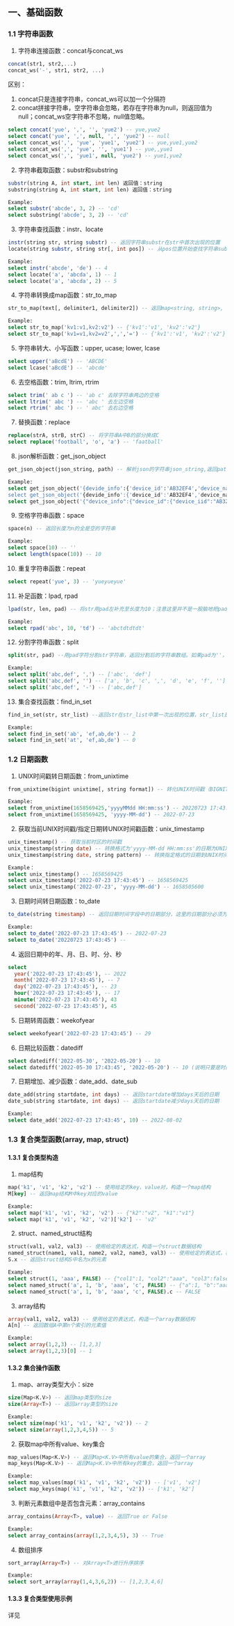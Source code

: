 ## 一、基础函数
### 1.1 字符串函数
1. 字符串连接函数：concat与concat_ws
```sql
concat(str1, str2,...)
concat_ws('-', str1, str2, ...)
```
区别：
1. concat只是连接字符串，concat_ws可以加一个分隔符
2. concat拼接字符串，空字符串会忽略，若存在字符串为null，则返回值为null；concat_ws空字符串不忽略，null值忽略。
```sql
select concat('yue', ',', '', 'yue2') -- yue,yue2
select concat('yue', ',', null, ',', 'yue2') -- null
select concat_ws(',', 'yue', 'yue1', 'yue2') -- yue,yue1,yue2
select concat_ws(',', 'yue', '', 'yue1') -- yue,,yue1
select concat_ws(',', 'yue1', null, 'yue2') -- yue1,yue2
```

2. 字符串截取函数：substr和substring

```sql
substr(string A, int start, int len) 返回值：string
substring(string A, int start, int len) 返回值：string

Example:
select substr('abcde', 3, 2) -- 'cd'
select substring('abcde', 3, 2) -- 'cd'
```

3. 字符串查找函数：instr、locate
```sql
instr(string str, string substr) -- 返回字符串substr在str中首次出现的位置
locate(string substr, string str[, int pos]) -- 从pos位置开始查找字符串substr在str中首次出现的位置

Example:
select instr('abcde', 'de') -- 4
select locate('a', 'abcda', 1) -- 1
select locate('a', 'abcda', 2) -- 5
```

4. 字符串转换成map函数：str_to_map
```sql
str_to_map(text[, delimiter1, delimiter2]) -- 返回map<string, string>, 将字符串按照给定的分隔符转换成map结构（默认分隔符delimiter1为',' , 默认分隔符delimiter2为':')

Example:
select str_to_map('kv1:v1,kv2:v2') -- {'kv1':'v1', 'kv2':'v2'}
select str_to_map('kv1=v1,kv2=v2',',','=') -- {'kv1':'v1', 'kv2':'v2'}
```

5. 字符串转大、小写函数：upper, ucase; lower, lcase
```sql
select upper('aBcdE') -- 'ABCDE'
select lcase('aBcdE') -- 'abcde'
```

6. 去空格函数：trim, ltrim, rtrim
```sql
select trim(' ab c ') -- 'ab c' 去除字符串两边的空格
select ltrim(' abc ') -- 'abc ' 去左边空格
select rtrim(' abc ') -- ' abc' 去右边空格
```

7. 替换函数：replace
```sql
replace(strA, strB, strC) -- 将字符串A中B的部分换成C
select replace('football', 'o', 'a') -- 'faatball'
```

8. json解析函数：get_json_object
```sql
get_json_object(json_string, path) -- 解析json的字符串json_string,返回path指定的内容；如果输入的json字符串无效或是path不在json字符串中，那么返回 NULL

Example:
select get_json_object('{devide_info':{'device_id':'AB32EF4','device_name':'yue'}, 'age':23}', '$.device_info') -- {'device_id':'AB32EF4','device_name':'yue'}
select get_json_object('{devide_info':{'device_id':'AB32EF4','device_name':'yue'}, 'age':23}', '$.device_info.device_id') -- 'AB32EF4'
select get_json_object('{"device_info":{"device_id":{"device_iid":"AB32EF4", "device_iname":"yue"},"brand":"ios"},"age":28}','$.device_info.device_id.device_iid') -- 'AB32EF4'
```

9. 空格字符串函数：space
```sql
space(n) -- 返回长度为n的全是空的字符串

Example:
select space(10) -- ''
select length(space(10)) -- 10
```

10. 重复字符串函数：repeat
```sql
select repeat('yue', 3) -- 'yueyueyue'
```

11. 补足函数：lpad, rpad
```sql
lpad(str, len, pad) -- 将str用pad左补充至长度为10；注意这里并不是一股脑地把pad全都补充进去，而是一个一个，所以如果长度已经不够将pad整体补充进去，那么从第一个字符开始补充

Example:
select rpad('abc', 10, 'td') -- 'abctdtdtdt'
```

12. 分割字符串函数：split
```sql
split(str, pad) --用pad字符分割str字符串，返回分割后的字符串数组。如果pad为''，那么将str切分为长度为1的若干字符，并最后加一个空字符''，组成数组；如果pad不在str中，那么将会把str直接转化成array数组

Example:
select split('abc,def', ',') -- ['abc', 'def']
select split('abc,def', '') -- ['a', 'b', 'c', ',', 'd', 'e', 'f', '']
select split('abc,def', '-') -- ['abc,def']
```

13. 集合查找函数：find_in_set
```sql
find_in_set(str, str_list) --返回str在str_list中第一次出现的位置，str_list是用逗号分隔的字符串。如果找不到，则返回0

Example:
select find_in_set('ab', 'ef,ab,de') -- 2
select find_in_set('at', 'ef,ab,de') -- 0
```

### 1.2 日期函数
1. UNIX时间戳转日期函数：from_unixtime
```sql
from_unixtime(bigint unixtime[, string format]) -- 转化UNIX时间戳（BIGNIT格式）到当前时区的时间格式，默认为'yyyy-MM-dd HH:mm:ss'

Example:
select from_unixtime(1658569425,'yyyyMMdd HH:mm:ss') -- 20220723 17:43:45
select from_unixtime(1658569425, 'yyyy-MM-dd') -- 2022-07-23
```

2. 获取当前UNIX时间戳/指定日期转UNIX时间戳函数：unix_timestamp
```sql
unix_timestamp() -- 获取当前时区的时间戳
unix_timestamp(string date) -- 转换格式为'yyyy-MM-dd HH:mm:ss'的日期为UNIX时间戳。如果失败则返回0
unix_timestamp(string date, string pattern) -- 转换指定格式的日期到UNIX时间戳。如果失败则返回0

Example：
select unix_timestamp() -- 1658569425
select unix_timestamp('2022-07-23 17:43:45') -- 1658569425
select unix_timestamp('2022-07-23', 'yyyy-MM-dd') -- 1658505600
```

3. 日期时间转日期函数：to_date
```sql
to_date(string timestamp) -- 返回日期时间字段中的日期部分，这里的日期部分必须为'yyyy-MM-dd'格式

Example:
select to_date('2022-07-23 17:43:45') -- 2022-07-23
select to_date('20220723 17:43:45') -- 
```

4. 返回日期中的年、月、日、时、分、秒
```sql
select 
  year('2022-07-23 17:43:45'), -- 2022
  month('2022-07-23 17:43:45'), -- 7
  day('2022-07-23 17:43:45'), -- 23
  hour('2022-07-23 17:43:45'), -- 17
  minute('2022-07-23 17:43:45'), 43
  second('2022-07-23 17:43:45'), 45
```

5. 日期转周函数：weekofyear
```sql
select weekofyear('2022-07-23 17:43:45') -- 29
```

6. 日期比较函数：datediff
```sql
select datediff('2022-05-30', '2022-05-20') -- 10
select datediff('2022-05-30 17:43:45', '2022-05-20') -- 10 (说明只要是时间格式就可以，不需要位数也一致)
```

7. 日期增加、减少函数：date_add、date_sub
```sql
date_add(string startdate, int days) -- 返回startdate增加days天后的日期
date_sub(string startdate, int days) -- 返回startdate减少days天后的日期

Example:
select date_add('2022-07-23 17:43:45', 10) -- 2022-08-02
```

### 1.3 复合类型函数(array, map, struct)
#### 1.3.1 复合类型构造
1. map结构
```sql
map('k1', 'v1', 'k2', 'v2') -- 使用给定的key、value对，构造一个map结构
M[key] -- 返回map结构M中key对应的value

Example:
select map('k1', 'v1', 'k2', 'v2') -- {"k2":"v2", "k1":"v1"}
select map('k1', 'v1', 'k2', 'v2')['k2'] -- 'v2'
```

2. struct、named_struct结构
```sql
struct(val1, val2, val3) -- 使用给定的表达式，构造一个struct数据结构
named_struct(name1, val1, name2, val2, name3, val3) -- 使用给定的表达式，构造一个指定列名的struct数据结构
S.x -- 返回struct结构S中名为x的元素

Example:
select struct(1, 'aaa', FALSE) -- {"col1":1, "col2":"aaa", "col3":false} 
select named_struct('a', 1, 'b', 'aaa', 'c', FALSE) -- {"a":1, "b":"aaa", "c":false}
select named_struct('a', 1, 'b', 'aaa', 'c', FALSE).c -- FALSE
```

3. array结构
```sql
array(val1, val2, val3) -- 使用给定的表达式，构造一个array数据结构
A[n] -- 返回数组A中第n个索引的元素值

Example:
select array(1,2,3) -- [1,2,3]
select array(1,2,3)[0] -- 1
```

#### 1.3.2 集合操作函数
1. map、array类型大小：size
```sql
size(Map<K.V>) -- 返回map类型的size
size(Array<T>) -- 返回array类型的size

Example:
select size(map('k1', 'v1', 'k2', 'v2')) -- 2
select size(array(1,2,3,4,5)) -- 5
```

2. 获取map中所有value、key集合
```sql
map_values(Map<K.V>) -- 返回Map<K.V>中所有value的集合，返回一个array
map_keys(Map<K.V>) -- 返回Map<K.V>中所有key的集合，返回一个array

Example:
select map_values(map('k1', 'v1', 'k2', 'v2')) -- ['v1', 'v2']
select map_keys(map('k1', 'v1', 'k2', 'v2')) -- ['k1', 'k2']
```

3. 判断元素数组中是否包含元素：array_contains
```sql
array_contains(Array<T>, value) -- 返回True or False

Example:
select array_contains(array(1,2,3,4,5), 3) -- True
```

4. 数组排序
```sql
sort_array(Array<T>) -- 对Array<T>进行升序排序

Example:
select sort_array(array(1,4,3,6,2)) -- [1,2,3,4,6]
```

#### 1.3.3 复合类型使用示例
详见

